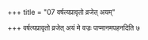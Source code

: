 +++
title = "07 वर्षत्यप्रावृतो व्रजेत् अयम्"

+++
वर्षत्यप्रावृतो व्रजेत् अयं मे वज्रः पाप्मानमपहनदिति ७